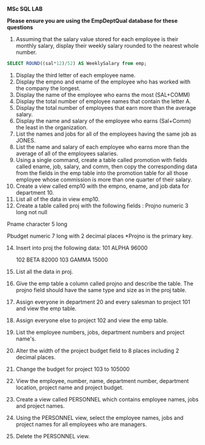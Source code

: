 ﻿**MSc SQL LAB**  

**Please ensure you are using the EmpDeptQual database for these questions** 

1. Assuming that the salary value stored for each employee is their monthly salary, display their weekly salary rounded to the nearest whole number. 

```sql
SELECT ROUND((sal*12)/52) AS WeeklySalary from emp;
```

1. Display the third letter of each employee name. 
1. Display the empno and ename of the employee who has worked with the company the longest. 
1. Display the name of the employee who earns the most (SAL+COMM) 
1. Display the total number of employee names that contain the letter A. 
1. Display the total number of employees that earn more than the average salary. 
1. Display the name and salary of the employee who earns (Sal+Comm) the least in the organization.  
1. List the names and jobs for all of the employees having the same job as JONES. 
1. List the name and salary of each employee who earns more than the average of all of the employees salaries. 
1. Using a single command, create a table called promotion with fields called ename, job, salary, and comm, then copy the corresponding data from the fields in the emp table into the promotion table for all those employee whose commission is more than one quarter of their salary. 
1. Create a view called emp10 with the empno, ename, and job data for department 10. 
1. List all of the data in view emp10. 
1. Create a table called proj with the following fields : Projno  numeric  3 long  not null 

Pname  character             5 long 

Pbudget  numeric  7 long with 2 decimal places \*Projno is the primary key. 

14. Insert into proj the following data: 101  ALPHA  96000 

    102  BETA   82000 103  GAMMA  15000 

15. List all the data in proj. 
15. Give the emp table a column called projno and describe the table. The projno field should have the same type and size as in the proj table. 
15. Assign everyone in department 20 and every salesman to project 101 and view the emp table. 
15. Assign everyone else to project 102 and view the emp table. 
15. List the employee numbers, jobs, department numbers and project name's. 
15. Alter  the  width  of  the  project  budget  field  to  8  places  including  2  decimal places. 
15. Change the budget for project 103 to 105000 
15. View the employee, number, name, department number, department location, project name and project budget. 
15. Create a view called PERSONNEL which contains employee names, jobs and project names. 
15. Using  the  PERSONNEL  view,  select  the  employee  names,  jobs  and  project names for all employees who are managers. 
15. Delete the PERSONNEL view.  
